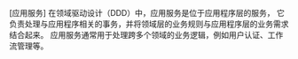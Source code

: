 [应用服务]
在领域驱动设计（DDD）中，应用服务是位于应用程序层的服务，
它负责处理与应用程序相关的事务，并将领域层的业务规则与应用程序层的业务需求结合起来。
应用服务通常用于处理跨多个领域的业务逻辑，例如用户认证、工作流管理等。

